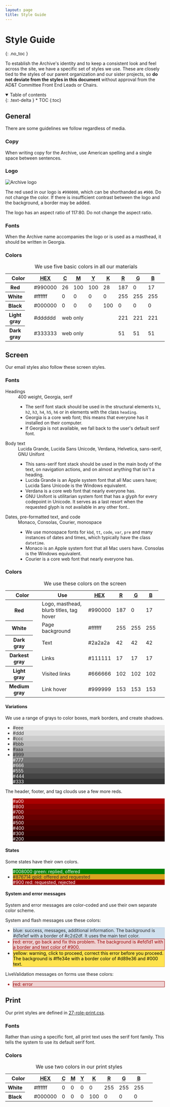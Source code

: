 ```yaml
---
layout: page
title: Style Guide
---
```

# Style Guide
{: .no_toc }

To establish the Archive's identity and to keep a consistent look and feel across the site, we have a specific set of styles we use. These are closely tied to the styles of our parent organization and our sister projects, so **do not deviate from the styles in this document** without approval from the AD&T Committee Front End Leads or Chairs.

<details open markdown="block">
  <summary>
    Table of contents
  </summary>
  {: .text-delta }
* TOC
{:toc}
</details>

## General

There are some guidelines we follow regardless of media.

### Copy

When writing copy for the Archive, use American spelling and a single space between sentences.

### Logo

![Archive logo](images/logo.png)

The red used in our logo is `#990000`, which can be shorthanded as `#900`. Do not change the color. If there is insufficient contrast between the logo and the background, a border may be added.

The logo has an aspect ratio of 117:80. Do not change the aspect ratio.

### Fonts

When the Archive name accompanies the logo or is used as a masthead, it should be written in <span class="georgia serif">Georgia</span>.

### Colors

<div>
  <table summary="The five colors we use in our materials, and their hexadecimal, CMYK, and RGB values">
    <caption>We use five basic colors in all our materials</caption>
    <thead>
      <tr>
        <th scope="col" colspan="2">Color</th>
        <th scope="col"><abbr title="hexadecimal">HEX</abbr></th>
        <th scope="col"><abbr title="Cyan">C</abbr></th>
        <th scope="col"><abbr title="Magenta">M</abbr></th>
        <th scope="col"><abbr title="Yellow">Y</abbr></th>
        <th scope="col"><abbr title="Key">K</abbr></th>
        <th scope="col"><abbr title="Red">R</abbr></th>
        <th scope="col"><abbr title="Green">G</abbr></th>
        <th scope="col"><abbr title="Blue">B</abbr></th>
        <td></td>
      </tr>
    </thead>
    <tbody>
      <tr>
        <th scope="row">Red</th>
        <td class="red color">&nbsp;</td>
        <td>#990000</td>
        <td>26</td>
        <td>100</td>
        <td>100</td>
        <td>28</td>
        <td>187</td>
        <td>0</td>
        <td>17</td>
        <td class="red color">&nbsp;</td>
      </tr>
      <tr>
        <th scope="row">White</th>
        <td class="white color">&nbsp;</td>
        <td>#ffffff</td>
        <td>0</td>
        <td>0</td>
        <td>0</td>
        <td>0</td>
        <td>255</td>
        <td>255</td>
        <td>255</td>
        <td class="white color">&nbsp;</td>
      </tr>
      <tr>
        <th scope="row">Black</th>
        <td class="black color">&nbsp;</td>
        <td>#000000</td>
        <td>0</td>
        <td>0</td>
        <td>0</td>
        <td>100</td>
        <td>0</td>
        <td>0</td>
        <td>0</td>
        <td class="black color">&nbsp;</td>
      </tr>
      <tr>
        <th scope="row">Light gray</th>
        <td class="light-gray-ddd color">&nbsp;</td>
        <td>#dddddd</td>
        <td colspan="4">web only</td>
        <td>221</td>
        <td>221</td>
        <td>221</td>
        <td class="light-gray-ddd color">&nbsp;</td>
      </tr>
      <tr>
        <th scope="row">Dark gray</th>
        <td class="dark-gray-333 color">&nbsp;</td>
        <td>#333333</td>
        <td colspan="4">web only</td>
        <td>51</td>
        <td>51</td>
        <td>51</td>
        <td class="dark-gray-333 color">&nbsp;</td>
      </tr>
    </tbody>
  </table>
</div>

## Screen

Our email styles also follow these screen styles.

### Fonts

<dl>
<dt>Headings</dt>
<dd>400 weight, <span class="georgia serif">Georgia</span>, <span class="serif">serif</span>
<ul><li>The serif font stack should be used in the structural elements <code>h1</code>, <code>h2</code>, <code>h3</code>, <code>h4</code>, <code>h5</code>, <code>h6</code> or in elements with the class <code>heading</code>.</li>
<li><span class="georgia serif">Georgia</span> is a core web font; this means that everyone has it installed on their computer.</li>
<li>If <span class="georgia serif">Georgia</span> is not available, we fall back to the user's default <span class="serif">serif</span> font.</li></ul></dd>
<dt>Body text</dt>
<dd><span class="lucida-grande sans-serif">Lucida Grande</span>, <span class="lucida-sans sans-serif">Lucida Sans Unicode</span>, <span class="verdana sans-serif">Verdana</span>, <span class="helvetica sans-serif">Helvetica</span>, <span class="sans-serif">sans-serif</span>, <span class="gnu-unifont sans-serif">GNU Unifont</span>
<ul><li>This sans-serif font stack should be used in the main body of the text, on navigation actions, and on almost anything that isn't a heading.</li>
<li><span class="lucida-grande sans-serif">Lucida Grande</span> is an Apple system font that all Mac users have; <span class="lucida-sans sans-serif">Lucida Sans Unicode</span> is the Windows equivalent.</li>
<li><span class="verdana sans-serif">Verdana</span> is a core web font that nearly everyone has.</li>
<li><span class="gnu-unifont sans-serif">GNU Unifont</span> is utilitarian system font that has a glyph for every codepoint in Unicode. It serves as a last resort when the requested glyph is not available in any other font..</li></ul></dd>
<dt>Dates, pre-formatted text, and code</dt>
<dd><span class="monaco monospace">Monaco</span>, <span class="consolas monospace">Consolas</span>, <span class="courier monospace">Courier</span>, <span class="monospace">monospace</span>
<ul><li>We use monospace fonts for <code>kbd</code>, <code>tt</code>, <code>code</code>, <code>var</code>, <code>pre</code> and many instances of dates and times, which typically have the class <code>datetime</code>.</li>
<li><span class="monaco monospace">Monaco</span> is an Apple system font that all Mac users have. <span class="consolas monospace">Consolas</span> is the Windows equivalent.</li>
<li><span class="courier monospace">Courier</span> is a core web font that nearly everyone has.</li></ul></dd>
</dl>

### Colors

<table summary="The colors we use in our website, how they are used, and their hexadecimal and RGB values">
  <caption>We use these colors on the screen</caption>
  <thead>
    <tr>
      <th scope="col" colspan="2">Color</th>
      <th scope="col">Use</th>
      <th scope="col"><abbr title="hexadecimal">HEX</abbr></th>
      <th scope="col"><abbr title="Red">R</abbr></th>
      <th scope="col"><abbr title="Green">G</abbr></th>
      <th scope="col"><abbr title="Blue">B</abbr></th>
      <td></td>
    </tr>
  </thead>
  <tbody>
    <tr>
      <th scope="row">Red</th>
      <td class="red color">&nbsp;</td>
      <td>Logo, masthead, blurb titles, tag hover</td>
      <td>#990000</td>
      <td>187</td>
      <td>0</td>
      <td>17</td>
      <td class="red color">&nbsp;</td>
    </tr>
    <tr>
      <th scope="row">White</th>
      <td class="white color">&nbsp;</td>
      <td>Page background</td>
      <td>#ffffff</td>
      <td>255</td>
      <td>255</td>
      <td>255</td>
      <td class="white color">&nbsp;</td>
    </tr>
    <tr>
      <th scope="row">Dark gray</th>
      <td class="dark-gray-2a2a2a color">&nbsp;</td>
      <td>Text</td>
      <td>#2a2a2a</td>
      <td>42</td>
      <td>42</td>
      <td>42</td>
      <td class="dark-gray-2a2a2a color">&nbsp;</td>
    </tr>
    <tr>
      <th scope="row">Darkest gray</th>
      <td class="darkest-gray-111 color">&nbsp;</td>
      <td>Links</td>
      <td>#111111</td>
      <td>17</td>
      <td>17</td>
      <td>17</td>
      <td class="darkest-gray-111 color">&nbsp;</td>
    </tr>
    <tr>
      <th scope="row">Light gray</th>
      <td class="light-gray-666 color">&nbsp;</td>
      <td>Visited links</td>
      <td>#666666</td>
      <td>102</td>
      <td>102</td>
      <td>102</td>
      <td class="light-gray-666 color">&nbsp;</td>
    </tr>
    <tr>
      <th scope="row">Medium gray</th>
      <td class="medium-gray-999 color">&nbsp;</td>
      <td>Link hover</td>
      <td>#999999</td>
      <td>153</td>
      <td>153</td>
      <td>153</td>
      <td class="medium-gray-999 color">&nbsp;</td>
    </tr>
  </tbody>
</table>

#### Variations

We use a range of grays to color boxes, mark borders, and create shadows.

<ul class="swatches">
  <li style="background:#eee; color:#2a2a2a">#eee</li>
  <li style="background:#ddd; color:#2a2a2a">#ddd</li>
  <li style="background:#ccc; color:#2a2a2a">#ccc</li>
  <li style="background:#bbb; color:#2a2a2a">#bbb</li>
  <li style="background:#aaa; color:#2a2a2a">#aaa</li>
  <li style="background:#999; color:#2a2a2a">#999</li>
  <li style="background:#777; color:#fff">#777</li>
  <li style="background:#666; color:#fff">#666</li>
  <li style="background:#555; color:#fff">#555</li>
  <li style="background:#444; color:#fff">#444</li>
  <li style="background:#333; color:#fff">#333</li>
</ul>

The header, footer, and tag clouds use a few more reds.

<ul class="swatches">
  <li style="background:#a00; color:#fff">#a00</li>
  <li style="background:#800; color:#fff">#800</li>
  <li style="background:#700; color:#fff">#700</li>
  <li style="background:#600; color:#fff">#600</li>
  <li style="background:#500; color:#fff">#500</li>
  <li style="background:#400; color:#fff">#400</li>
  <li style="background:#300; color:#fff">#300</li>
  <li style="background:#200; color:#fff">#200</li>
</ul>

#### States

Some states have their own colors.

<ul class="swatches">
  <li style="background:#008000; color:#fff">#008000 green: replied, offered</li>
  <li style="background:#daa520; color:#2a2a2a">#876714 gold: offered and requested</li>
  <li style="background:#900; color:#fff">#900 red: requested, rejected</li>
</ul>

#### System and error messages

System and error messages are color-coded and use their own separate color scheme.

System and flash messages use these colors:

<ul class="messages swatches">
  <li style="background:#d1e1ef; border:1px solid #c2d2df; color:#2a2a2a">blue: success, messages, additional information. The background is #d1e1ef with a border of #c2d2df. It uses the main text color.</li>
  <li style="background:#efd1d1; border:1px solid #900; color:#900">red: error, go back and fix this problem. The background is #efd1d1 with a border and text color of #900.</li>
  <li style="background:#ffe34e; border:1px solid #d89e36; color:#000">yellow: warning, click to proceed, correct this error before you proceed. The background is #ffe34e with a border color of #d89e36 and #000 text.</li>
</ul>

LiveValidation messages on forms use these colors:

<ul class="messages swatches">
  <li style="background:#efd1d1; border:1px solid #900; color:#900">red: error</li>
</ul>

## Print

Our print styles are defined in [27-role-print.css](https://github.com/otwcode/otwarchive/blob/master/public/stylesheets/site/2.0/27-role-print.css).

### Fonts

Rather than using a specific font, all print text uses the <span class="serif">serif</span> font family. This tells the system to use its default serif font.

### Colors

<table summary="The two colors we use in our print materials, and their hexadecimal, CMYK, and RGB values">
<caption>We use two colors in our print styles</caption>
<thead>
<tr>
<th scope="col" colspan="2">Color</th>
<th scope="col"><abbr title="hexadecimal">HEX</abbr></th>
<th scope="col"><abbr title="Cyan">C</abbr></th>
<th scope="col"><abbr title="Magenta">M</abbr></th>
<th scope="col"><abbr title="Yellow">Y</abbr></th>
<th scope="col"><abbr title="Key">K</abbr></th>
<th scope="col"><abbr title="Red">R</abbr></th>
<th scope="col"><abbr title="Green">G</abbr></th>
<th scope="col"><abbr title="Blue">B</abbr></th>
<td></td>
</tr>
</thead>
<tbody>
<tr>
<th scope="row">White</th>
<td class="white color">&nbsp;</td>
<td>#ffffff</td>
<td>0</td>
<td>0</td>
<td>0</td>
<td>0</td>
<td>255</td>
<td>255</td>
<td>255</td>
<td class="white color">&nbsp;</td>
</tr>
<tr>
<th scope="row">Black</th>
<td class="black color">&nbsp;</td>
<td>#000000</td>
<td>0</td>
<td>0</td>
<td>0</td>
<td>100</td>
<td>0</td>
<td>0</td>
<td>0</td>
<td class="black color">&nbsp;</td>
</tr>
</tbody>
</table>
